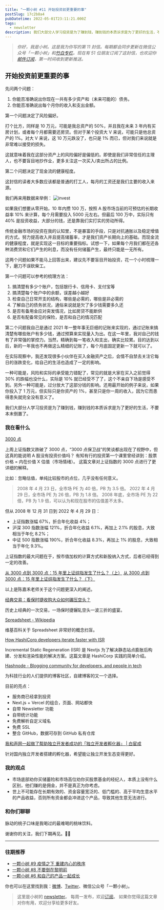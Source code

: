 ```yaml
---
title: "一颗小树 #11 开始投资前更重要的事"
postSlug: 17c2b8a4
pubDatetime: 2022-05-01T23:11:21.000Z
tags:
  - newsletter
description: 我们大部分人学习投资是为了赚到钱，赚到钱的本质诉求是为了更好的生活，不要本末倒置了。
---
```


> _你好，我是小树。这是我为你写的第 11 封信。每期都会同步更新在微信公众号「一颗小树」和[竹白专栏](https://xiaoshu.zhubai.love)。现在有 51 位朋友订阅了这封信，也欢迎你[邮件订阅](https://xiaoshu.zhubai.love)，第一时间收到更新推送。_

## 开始投资前更重要的事

先问两个问题：

1. 你能否准确说出你现在一共有多少资产和（未来可能的）债务。
2. 你能否准确说出每个月你的收入和支出金额。

第一个问题决定了风险偏好。

打个比方，同样是 10 万元，可能是我总资产的 50%，并且我在未来 3 年内有买房计划，或者每个月都需要还房贷。但对于某个投资大 V 来说，可能只是他总资产的 1%。对大 V 来说，这 10 万元跌没了，也只是 1% 而已，但对我们来说就是非常难以接受的损失。

这就意味着我在这部分资产上的风险偏好是偏低的。即使是我们非常信任的主理人，也不要盲目地抄作业，更多关注这一次买入/卖出所占的比例。

第二个问题决定了现金流的健康程度。

这封信的读者大多数应该都是普通的打工人，每月的工资还是我们主要的收入来源。

我们再来用数据来举例：
![invest](/images/newsletter-11/1.png)

如果我们想要从零开始，10 年内攒 100 万，按照 A 股市场当前的可预估的长期收益率 10% 来计算，每个月需要投入 5000 元左右。但最后 100 万中，实际只有 40% 是投资收益，大部分的钱，还是靠我们实打实的劳动所得。

传统金融市场的投资在我的认知里，不是暴富的手段，只是对抗通胀以及稳定增值的方式。努力提高收入并且提高储蓄率，才是我们资产长期向上的基础。而现金流的健康程度，就是实现这一目标的重要指标。试想一下，如果每个月我们都在还各种消费贷和它们产生的利息，而没有任何储蓄产生，最终只能是一无所有。

这两个问题如果不能马上回答出来，建议先不要盲目开始投资，花一个小时梳理一下，磨刀不误砍柴工。

第一个问题可以参考的梳理方法：

1. 搞清楚有多少个账户，包括银行卡、信用卡、支付宝等
2. 搞清楚每个账户中的余额，误差越小越好
3. 检查自己日常开支的结构，哪些是必需的，哪些是非必需的
4. 了解自己的债务状况，通俗来说就是欠了多少钱需要多久还
5. 是否有备用金应对突发情况，比如房贷不能断供
6. 是否有配备常见的保险，是否和自己的情况匹配

第二个问题我自己是通过 2021 年一整年事无巨细的记账来实现的，通过记账来搞清楚有哪些账户有多少钱，通过预算来实现量入为出。在这一年里，我对自己的钱有了非常强的掌控力。当然，精确到每一笔收入和支出，确实比较累。目的达到以后，新的一年我也不再做这么精细的记账了，每个月底固定更新一下就可以了。

在实际观察中，我还发现很多小伙伴在买入金融资产之后，会情不自禁去关注它每日的涨跌变化，给自己的生活也造成了一定的影响。

一种可能是，风险和实际的承受能力错配了，常见的就是大家在买入之前觉得 30% 的跌幅也没什么，实际是 10% 就已经受不了了，这个不亲自下场是感受不到。另外一种可能是，过分放大了这部分钱的影响。还用最开始的例子来说，如果你投入了 1 万元，但实际只是你资产的 1%，甚至只是你一周的收入，因为它而患得患失就完全没有意义了。

我们大部分人学习投资是为了赚到钱，赚到钱的本质诉求是为了更好的生活，不要本末倒置了。

### 我在看什么

[3000 点](http://mp.weixin.qq.com/s?__biz=MzIzNTQ4ODg4OA==&mid=2247487719&idx=1&sn=03c76d24cc4f190e97dbe3a7831b2f8b&chksm=e8e703f0df908ae61b3451079c6032295e217b77b7447f4711d1ddae36cc85ca7e15865206fa&mpshare=1&scene=1&srcid=0501rAOkLHQNw3VPQuK9LreW&sharer_sharetime=1651410866803&sharer_shareid=4c63140522fe404b48188e25cc789c37#rd)

上周上证指数又跌破了 3000 点，“3000 点保卫战”的笑谈都出现在了视野中，但这真的能说明 A 股没有投资价值吗？
有知有行的投资第一个课里曾经讲到：股票价格 = 内在价值 X 估值（市场情绪）。
这篇文章对上证指数的 3000 点进行了更详细的解释。

比如：忽略估值，单纯比较股市的点位，几乎没有任何意义。

> 2008 年 4 月 23 日，全市场 PE 为 40 倍，PB 为 3.5 倍。
> 2022 年 4 月 29 日，全市场 PE 为 26 倍，PB 为 1.8 倍。
> 2008 年底，全市场 PE 为 22 倍，PB 为 1.9 倍，可以认为和现在股市的估值差不太多。

但从 2008 年 12 月 31 日到 2022 年 4 月 29 日：

- 上证指数涨幅 67%，折合年化收益 4%；
- 沪深 300 指数涨幅 121%，折合年化收益 6.1%，再加上 2.1% 的股息，大致相当于年化 8.2%；
- 中证 500 指数涨幅 190%，折合年化收益 8.3%，再加上 1% 的股息，大致相当于年化 9.3%。

上证指数的最大问题在于，按市值加权的计算方式和新股纳入方式，后者已经得到一定的改善。

[从 3000 点到 3000 点：15 年里上证综指发生了什么？（上）](http://mp.weixin.qq.com/s?__biz=MzI1MjI5NDI4OA==&mid=2247486025&idx=1&sn=d2f70dfbb0f1f94546ccbc6b95ddf19c&chksm=e9e4afb6de9326a0202b2ee05fb61b27c1376b2b988df600d3714e729aa70fd299b05d1582fa&mpshare=1&scene=1&srcid=0430Aoh52fjLYVY36uDlV8Mw&sharer_sharetime=1651288917388&sharer_shareid=4c63140522fe404b48188e25cc789c37#rd)
[从 3000 点到 3000 点：15 年里上证综指发生了什么？（下）](http://mp.weixin.qq.com/s?__biz=MzI1MjI5NDI4OA==&mid=2247486025&idx=2&sn=a6172462f0cecde14ebf0ca516b3ce20&chksm=e9e4afb6de9326a08927460801f1b58d10c9e9bcb54177673000f302f8383738fa65045113fb&mpshare=1&scene=1&srcid=0430RE8TvzmaQtfp3c1Nk61l&sharer_sharetime=1651288922064&sharer_shareid=4c63140522fe404b48188e25cc789c37#rd)

以上是陈嘉禾老师关于这个问题更深入的阐述。

[经典交易：看保时捷收购大众如何碾压空头？](http://mp.weixin.qq.com/s?__biz=MzI0NjIzMjUzNA==&mid=2653386058&idx=1&sn=6355ef263c2fe23252080137e5375b5d&chksm=f291b1f3c5e638e5e9e07f00fdf10cba5f635d3b6eb87e721bf62c6abab122e92ca79388b8cd&mpshare=1&scene=1&srcid=0426eO8dfaFNUWAD6uheA1yr&sharer_sharetime=1650932880137&sharer_shareid=4c63140522fe404b48188e25cc789c37#rd)

历史上经典的一次交易，一场保时捷辗轧空头一波三折的盛宴。

[Spreadsheet - Wikipedia](https://en.wikipedia.org/wiki/Spreadsheet)

维基百科关于 Spreadsheet 非常好的概念扫盲。

[How HashiCorp developers iterate faster with ISR](https://vercel.com/blog/how-hashicorp-developers-iterate-faster-with-isr)

Incremental Static Regeneration (ISR) 是 Nextjs 为了解决静态站点膨胀后构建、分发和渲染性能的解决方案。这篇文章是 HashiCorp 实践的简单介绍。

[Hashnode - Blogging community for developers, and people in tech](https://hashnode.com/)

为科技行业的人们提供的博客社区，自建博客的又一个选择。

目前的亮点：

- 服务商已经拿到投资
- Next.js + Vercel 的组合，页面、网站都快
- 自带 Newsletter 功能
- 自带统计功能
- 免费解析自定义域名
- 免费 SSL
- 整合 GitHub，数据可存到 GitHub 私有仓库

[我和声网一起做了帮助独立开发者成功的「独立开发者孵化器」 | 白宦成](https://www.ixiqin.com/2022/04/26/incubator/)

针对国内独立开发者搭建的孵化器，希望能让独立开发生态变得更好。

### 我的观点

- 市场底部劝你买储蓄险和市场高位劝你买股票基金的经纪人，本质上没有什么区别，他们赚的是佣金，并不是真正为你考虑。
- 世上不可能存在长期有效的、资金容量宽泛的、低门槛的、高于平均生意水平的产品收益，否则所有资金都会冲进这个产品，导致其他生意无法进行。

### 和你们聊聊

脉动的桃子口味是我喝过的最难喝的桃味饮料。

谢谢你的关注，我们下期再见。👋🏻

---

### 往期推荐

- [一颗小树 #9 疫情之下 重建内心的秩序](https://xiaoshu.zhubai.love/posts/2127657453835132928)
- [一颗小树 #8 不要倒在黎明前](https://xiaoshu.zhubai.love/posts/2125116827176398848)
- [一颗小树 #6 和自己的产品一起成长](https://xiaoshu.zhubai.love/posts/2120043452577370112)

你也可以在这里找到我：[微博](https://weibo.com/u/5361470927)、[Twitter](https://twitter.com/yeshu_in_future)、微信公众号「一颗小树」。

> 这里是小树的 [newsletter](https://xiaoshu.zhubai.love)。 每周一发布，欢迎[订阅](https://xiaoshu.zhubai.love)。
> 如果你觉得这篇文章对你有用，欢迎分享给更多好友。
